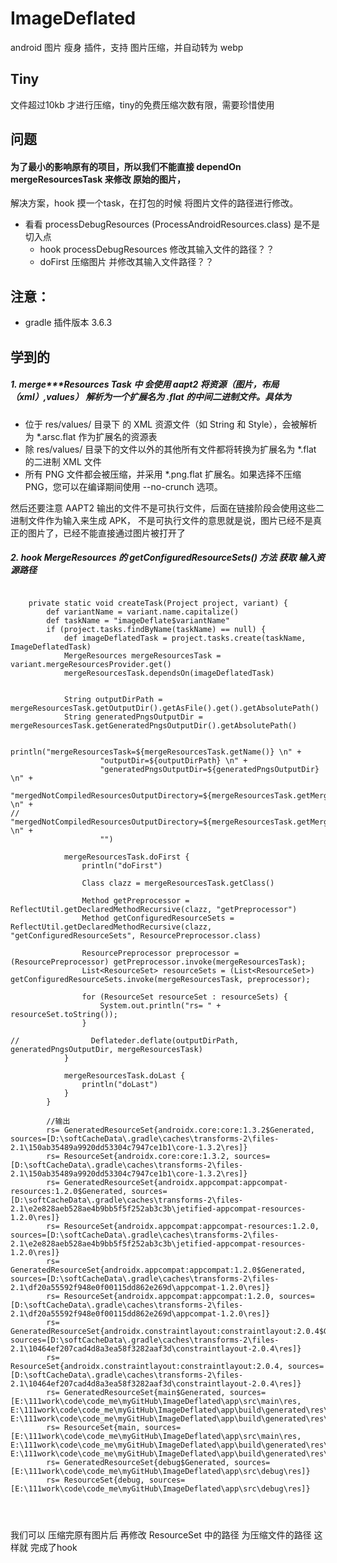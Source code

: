 # ImageDeflated
android 图片 瘦身 插件，支持 图片压缩，并自动转为 webp


## Tiny
文件超过10kb 才进行压缩，tiny的免费压缩次数有限，需要珍惜使用


## 问题
####  为了最小的影响原有的项目，所以我们不能直接 dependOn  mergeResourcesTask 来修改  原始的图片，
解决方案，hook 摸一个task，在打包的时候 将图片文件的路径进行修改。

- 看看 processDebugResources (ProcessAndroidResources.class) 是不是 切入点
  - hook processDebugResources 修改其输入文件的路径？？
  - doFirst 压缩图片 并修改其输入文件路径？？



## 注意：
- gradle 插件版本 3.6.3


## 学到的
##### 1. merge***Resources Task 中 会使用 aapt2 将资源（图片，布局（xml）,values） 解析为一个扩展名为 .flat 的中间二进制文件。具体为
  - 位于 res/values/ 目录下 的 XML 资源文件（如 String 和 Style），会被解析为  *.arsc.flat 作为扩展名的资源表
  - 除 res/values/ 目录下的文件以外的其他所有文件都将转换为扩展名为 *.flat 的二进制 XML 文件
  - 所有 PNG 文件都会被压缩，并采用 *.png.flat 扩展名。如果选择不压缩 PNG，您可以在编译期间使用 --no-crunch 选项。

然后还要注意 AAPT2 输出的文件不是可执行文件，后面在链接阶段会使用这些二进制文件作为输入来生成 APK，
不是可执行文件的意思就是说，图片已经不是真正的图片了，已经不能直接通过图片被打开了


##### 2. hook  MergeResources 的  getConfiguredResourceSets() 方法 获取 输入资源路径
```

    private static void createTask(Project project, variant) {
        def variantName = variant.name.capitalize()
        def taskName = "imageDeflate$variantName"
        if (project.tasks.findByName(taskName) == null) {
            def imageDeflatedTask = project.tasks.create(taskName, ImageDeflatedTask)
            MergeResources mergeResourcesTask = variant.mergeResourcesProvider.get()
            mergeResourcesTask.dependsOn(imageDeflatedTask)


            String outputDirPath = mergeResourcesTask.getOutputDir().getAsFile().get().getAbsolutePath()
            String generatedPngsOutputDir = mergeResourcesTask.getGeneratedPngsOutputDir().getAbsolutePath()

            println("mergeResourcesTask=${mergeResourcesTask.getName()} \n" +
                    "outputDir=${outputDirPath} \n" +
                    "generatedPngsOutputDir=${generatedPngsOutputDir} \n" +
                    "mergedNotCompiledResourcesOutputDirectory=${mergeResourcesTask.getMergedNotCompiledResourcesOutputDirectory().toString()} \n" +
//                    "mergedNotCompiledResourcesOutputDirectory=${mergeResourcesTask.getMergedNotCompiledResourcesOutputDirectory().getAsFile().get().getAbsolutePath()} \n" +
                    "")

            mergeResourcesTask.doFirst {
                println("doFirst")

                Class clazz = mergeResourcesTask.getClass()

                Method getPreprocessor = ReflectUtil.getDeclaredMethodRecursive(clazz, "getPreprocessor")
                Method getConfiguredResourceSets = ReflectUtil.getDeclaredMethodRecursive(clazz, "getConfiguredResourceSets", ResourcePreprocessor.class)

                ResourcePreprocessor preprocessor = (ResourcePreprocessor) getPreprocessor.invoke(mergeResourcesTask);
                List<ResourceSet> resourceSets = (List<ResourceSet>) getConfiguredResourceSets.invoke(mergeResourcesTask, preprocessor);

                for (ResourceSet resourceSet : resourceSets) {
                    System.out.println("rs= " + resourceSet.toString());
                }

//                Deflateder.deflate(outputDirPath, generatedPngsOutputDir, mergeResourcesTask)
            }

            mergeResourcesTask.doLast {
                println("doLast")
            }
        }
        
        //输出
        rs= GeneratedResourceSet{androidx.core:core:1.3.2$Generated, sources=[D:\softCacheData\.gradle\caches\transforms-2\files-2.1\150ab35489a9920dd53304c7947ce1b1\core-1.3.2\res]}
        rs= ResourceSet{androidx.core:core:1.3.2, sources=[D:\softCacheData\.gradle\caches\transforms-2\files-2.1\150ab35489a9920dd53304c7947ce1b1\core-1.3.2\res]}
        rs= GeneratedResourceSet{androidx.appcompat:appcompat-resources:1.2.0$Generated, sources=[D:\softCacheData\.gradle\caches\transforms-2\files-2.1\e2e828aeb528ae4b9bb5f5f252ab3c3b\jetified-appcompat-resources-1.2.0\res]}
        rs= ResourceSet{androidx.appcompat:appcompat-resources:1.2.0, sources=[D:\softCacheData\.gradle\caches\transforms-2\files-2.1\e2e828aeb528ae4b9bb5f5f252ab3c3b\jetified-appcompat-resources-1.2.0\res]}
        rs= GeneratedResourceSet{androidx.appcompat:appcompat:1.2.0$Generated, sources=[D:\softCacheData\.gradle\caches\transforms-2\files-2.1\df20a55592f948e0f00115dd862e269d\appcompat-1.2.0\res]}
        rs= ResourceSet{androidx.appcompat:appcompat:1.2.0, sources=[D:\softCacheData\.gradle\caches\transforms-2\files-2.1\df20a55592f948e0f00115dd862e269d\appcompat-1.2.0\res]}
        rs= GeneratedResourceSet{androidx.constraintlayout:constraintlayout:2.0.4$Generated, sources=[D:\softCacheData\.gradle\caches\transforms-2\files-2.1\10464ef207cad4d8a3ea58f3282aaf3d\constraintlayout-2.0.4\res]}
        rs= ResourceSet{androidx.constraintlayout:constraintlayout:2.0.4, sources=[D:\softCacheData\.gradle\caches\transforms-2\files-2.1\10464ef207cad4d8a3ea58f3282aaf3d\constraintlayout-2.0.4\res]}
        rs= GeneratedResourceSet{main$Generated, sources=[E:\111work\code\code_me\myGitHub\ImageDeflated\app\src\main\res, E:\111work\code\code_me\myGitHub\ImageDeflated\app\build\generated\res\rs\debug, E:\111work\code\code_me\myGitHub\ImageDeflated\app\build\generated\res\resValues\debug]}
        rs= ResourceSet{main, sources=[E:\111work\code\code_me\myGitHub\ImageDeflated\app\src\main\res, E:\111work\code\code_me\myGitHub\ImageDeflated\app\build\generated\res\rs\debug, E:\111work\code\code_me\myGitHub\ImageDeflated\app\build\generated\res\resValues\debug]}
        rs= GeneratedResourceSet{debug$Generated, sources=[E:\111work\code\code_me\myGitHub\ImageDeflated\app\src\debug\res]}
        rs= ResourceSet{debug, sources=[E:\111work\code\code_me\myGitHub\ImageDeflated\app\src\debug\res]}




```
我们可以 压缩完原有图片后 再修改  ResourceSet 中的路径 为压缩文件的路径 这样就 完成了hook
